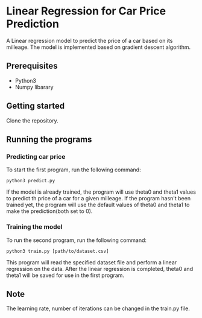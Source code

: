 # Linear Regression for Car Price Prediction
A Linear regression model to predict the price of a car based on its milleage. The model is implemented based on gradient descent algorithm. 

## Prerequisites
- Python3
- Numpy libarary
## Getting started
Clone the repository.

## Running the programs
### Predicting car price
To start the first program, run the following command:

```
python3 predict.py
```
If the model is already trained, the program will use theta0 and theta1 values to predict th price of a car for a given milleage. If the program hasn't been trained yet, the program will use the default values of theta0 and theta1 to make the prediction(both set to 0).
### Training the model
To run the second program, run the following command:
```
python3 train.py [path/to/dataset.csv]
```
This program will read the specified dataset file and perform a linear regression on the data. After the linear regression is completed, theta0 and theta1 will be saved for use in the first program.
## Note
The learning rate, number of iterations can be changed in the train.py file.
